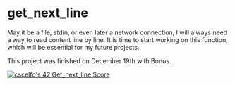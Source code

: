 # get_next_line

May it be a file, stdin, or even later a network connection, I will always need a way to read content line by line. It is time to start working on this function, which will be essential for my future projects.

This project was finished on December 19th with Bonus.

[![cscelfo's 42 Get_next_line Score](https://badge42.vercel.app/api/v2/clg22s3a2000608ml2qvs6aly/project/2817953)](https://github.com/JaeSeoKim/badge42)
